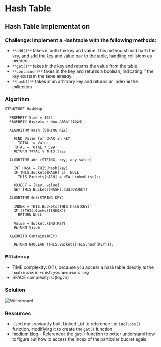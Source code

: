 # Hash Table

##  Hash Table Implementation

### Challenge: Implement a Hashtable with the following methods:
- `**add()**` takes in both the key and value. This method should hash the key, and add the key and value pair to the table, handling collisions as needed.
- `**get()**` takes in the key and returns the value from the table.
- `**contains()**` takes in the key and returns a boolean, indicating if the key exists in the table already.
- `**hash()**` takes in an arbitrary key and returns an index in the collection.

### Algorithm

    STRUCTURE HashMap

      PROPERTY Size = 1024
      PROPERTY Buckets = New ARRAY(1024)

      ALGORITHM Hash (STRING KEY)

        FIND Value for CHAR in KEY
          TOTAL += Value
        TOTAL = TOTAL * 599
        RETURN TOTAL % THIS.Size
      
      ALGORITHM Add (STRING, key, any value)

        INT HASH = THIS.hash(key)
        IF THIS.Buckets[HASH] is  NULL
          THIS.Buckets[HASH] = NEW LinkedList();

        OBJECT = [key, value]
        SET THIS.Buckets[HASH].add(OBJECT)

      ALGORITHM Get(STRING KEY)

        INDEX = THIS.Buckets[THIS.hash(KEY)]
        IF (!THIS.Bucket[INDEX])  
          RETURN NULL

        Value = Bucket.FIND(KEY)
        RETURN Value

      ALGORITH Contains(KEY)

        RETURN BOOLEAN (THIS.Buckets[THIS.hash(KEY)]);

      

### Efficiency
- TIME complexity: O(1), because you access a hash table directly at the hash index in which you are searching
- SPACE complexity: O(log2n)

### Solution
![Whiteboard]()

### Resources
- Used my previously built Linked List to reference the `includes()` function, modifiying it to create the `get()` function
- [medium blog](https://medium.com/javascript-in-plain-english/algorithm-in-javascript-hash-table-7b0464d2b81b) - Referenced the `get()` function to better understand how to figure out how to access the index of the particular bucket again.